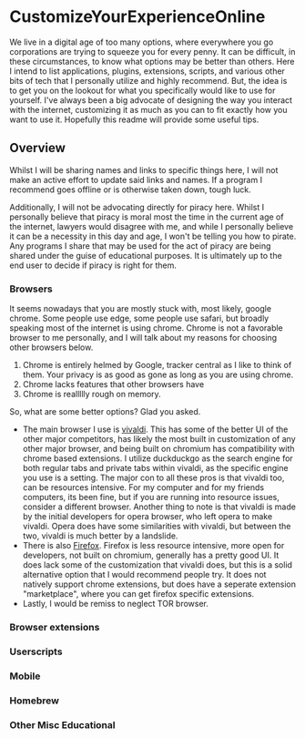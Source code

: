 # CustomizeYourExperienceOnline
We live in a digital age of too many options, where everywhere you go corporations are trying to squeeze you for every penny. It can be difficult, in these circumstances, to know what options may be better than others. Here I intend to list applications, plugins, extensions, scripts, and various other bits of tech that I personally utilize and highly recommend. But, the idea is to get you on the lookout for what you specifically would like to use for yourself. I've always been a big advocate of designing the way you interact with the internet, customizing it as much as you can to fit exactly how you want to use it. Hopefully this readme will provide some useful tips.

## Overview
Whilst I will be sharing names and links to specific things here, I will not make an active effort to update said links and names. If a program I recommend goes offline or is otherwise taken down, tough luck. 

Additionally, I will not be advocating directly for piracy here. Whilst I personally believe that piracy is moral most the time in the current age of the internet, lawyers would disagree with me, and while I personally believe it can be a necessity in this day and age, I won't be telling you how to pirate. Any programs I share that may be used for the act of piracy are being shared under the guise of educational purposes. It is ultimately up to the end user to decide if piracy is right for them.

### Browsers
It seems nowadays that you are mostly stuck with, most likely, google chrome. Some people use edge, some people use safari, but broadly speaking most of the internet is using chrome. Chrome is not a favorable browser to me personally, and I will talk about my reasons for choosing other browsers below.
1. Chrome is entirely helmed by Google, tracker central as I like to think of them. Your privacy is as good as gone as long as you are using chrome.
2. Chrome lacks features that other browsers have
3. Chrome is reallllly rough on memory. 

So, what are some better options? Glad you asked.
- The main browser I use is [vivaldi](https://vivaldi.com). This has some of the better UI of the other major competitors, has likely the most built in customization of any other major browser, and being built on chromium has compatibility with chrome based extensions. I utilize duckduckgo as the search engine for both regular tabs and private tabs within vivaldi, as the specific engine you use is a setting. The major con to all these pros is that vivaldi too, can be resources intensive. For my computer and for my friends computers, its been fine, but if you are running into resource issues, consider a different browser. Another thing to note is that vivaldi is made by the initial developers for opera browser, who left opera to make vivaldi. Opera does have some similarities with vivaldi, but between the two, vivaldi is much better by a landslide.
- There is also [Firefox](https://www.mozilla.org/en-US/firefox/new/). Firefox is less resource intensive, more open for developers, not built on chromium, generally has a pretty good UI. It does lack some of the customization that vivaldi does, but this is a solid alternative option that I would recommend people try. It does not natively support chrome extensions, but does have a seperate extension "marketplace", where you can get firefox specific extensions. 
- Lastly, I would be remiss to neglect TOR browser. 
### Browser extensions

### Userscripts

### Mobile

### Homebrew

### Other Misc Educational
